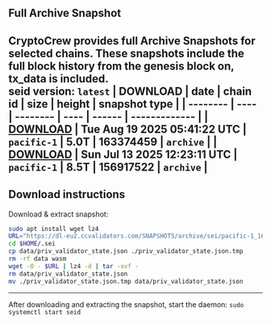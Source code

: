 ## Full Archive Snapshot
CryptoCrew provides full Archive Snapshots for selected chains. These snapshots include the full block history from the genesis block on, tx_data is included.  
seid version: `latest`
| DOWNLOAD | date | chain id | size | height | snapshot type |
| -------- | ---- | -------- | ---- | ------ | ------------- |
| **[DOWNLOAD](https://dl-eu2.ccvalidators.com/SNAPSHOTS/archive/sei/pacific-1_163374459.tar.lz4)** | Tue Aug 19 2025 05:41:22 UTC | `pacific-1` | 5.0T | 163374459 | `archive` |
| **[DOWNLOAD](https://dl-eu2.ccvalidators.com/SNAPSHOTS/archive/sei/pacific-1_156917522.tar.lz4)** | Sun Jul 13 2025 12:23:11 UTC | `pacific-1` | 8.5T | 156917522 | `archive` |
---

## Download instructions
Download & extract snapshot:
```sh
sudo apt install wget lz4
URL="https://dl-eu2.ccvalidators.com/SNAPSHOTS/archive/sei/pacific-1_163374459.tar.lz4"
cd $HOME/.sei
cp data/priv_validator_state.json ./priv_validator_state.json.tmp
rm -rf data wasm
wget -O - $URL | lz4 -d | tar -xvf -
rm data/priv_validator_state.json
mv ./priv_validator_state.json.tmp data/priv_validator_state.json
```

---

After downloading and extracting the snapshot, start the daemon: `sudo systemctl start seid`

